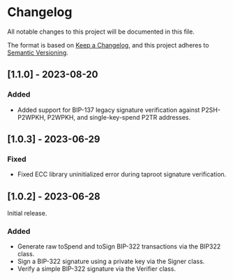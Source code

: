 # Changelog

All notable changes to this project will be documented in this file.

The format is based on [Keep a Changelog](https://keepachangelog.com/en/1.0.0/),
and this project adheres to [Semantic Versioning](https://semver.org/spec/v2.0.0.html).

## [1.1.0] - 2023-08-20

### Added

- Added support for BIP-137 legacy signature verification against P2SH-P2WPKH, P2WPKH, and single-key-spend P2TR addresses.

## [1.0.3] - 2023-06-29

### Fixed

- Fixed ECC library uninitialized error during taproot signature verification.

## [1.0.2] - 2023-06-28

Initial release.

### Added

- Generate raw toSpend and toSign BIP-322 transactions via the BIP322 class.
- Sign a BIP-322 signature using a private key via the Signer class.
- Verify a simple BIP-322 signature via the Verifier class.
